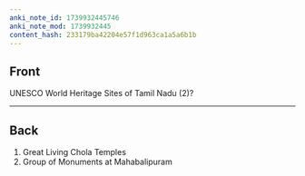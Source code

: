 ```yaml
---
anki_note_id: 1739932445746
anki_note_mod: 1739932445
content_hash: 233179ba42204e57f1d963ca1a5a6b1b
---
```


## Front

UNESCO World Heritage Sites of Tamil Nadu (2)?

<hr/>

## Back

1. Great Living Chola Temples  
2. Group of Monuments at Mahabalipuram